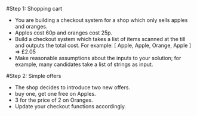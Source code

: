 #Step 1: Shopping cart

* You are building a checkout system for a shop which only sells apples and
oranges.
* Apples cost 60p and oranges cost 25p.
* Build a checkout system which takes a list of items scanned at the till and outputs
the total cost.
For example: [ Apple, Apple, Orange, Apple ] => £2.05
* Make reasonable assumptions about the inputs to your solution; for example, many
candidates take a list of strings as input.

#Step 2: Simple offers
* The shop decides to introduce two new offers.
* buy one, get one free on Apples.
* 3 for the price of 2 on Oranges.
* Update your checkout functions accordingly.